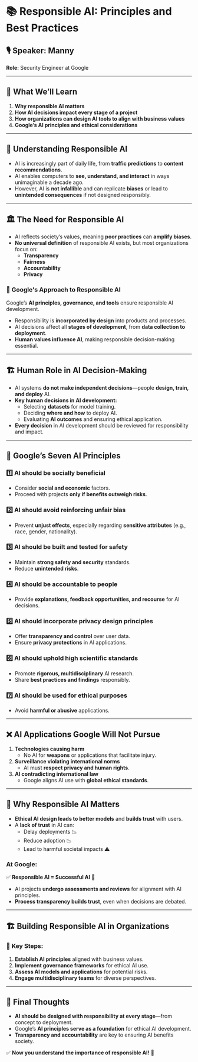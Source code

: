 
# 📚 **Responsible AI: Principles and Best Practices**

## 🎙️ **Speaker:** Manny  
**Role:** Security Engineer at Google  

---

## 🌟 **What We’ll Learn**
1. **Why responsible AI matters**
2. **How AI decisions impact every stage of a project**
3. **How organizations can design AI tools to align with business values**
4. **Google’s AI principles and ethical considerations**

---

## 🤖 **Understanding Responsible AI**
- AI is increasingly part of daily life, from **traffic predictions** to **content recommendations**.
- AI enables computers to **see, understand, and interact** in ways unimaginable a decade ago.
- However, AI is **not infallible** and can replicate **biases** or lead to **unintended consequences** if not designed responsibly.

---

## 🏛️ **The Need for Responsible AI**
- AI reflects society’s values, meaning **poor practices** can **amplify biases**.
- **No universal definition** of responsible AI exists, but most organizations focus on:
  - **Transparency**
  - **Fairness**
  - **Accountability**
  - **Privacy**
  
### 🔎 **Google's Approach to Responsible AI**
Google’s **AI principles, governance, and tools** ensure responsible AI development.
- Responsibility is **incorporated by design** into products and processes.
- AI decisions affect all **stages of development**, from **data collection to deployment**.
- **Human values influence AI**, making responsible decision-making essential.

---

## 🏗️ **Human Role in AI Decision-Making**
- AI systems **do not make independent decisions**—people **design, train, and deploy** AI.
- **Key human decisions in AI development:**
  - Selecting **datasets** for model training.
  - Deciding **where and how** to deploy AI.
  - Evaluating **AI outcomes** and ensuring ethical application.
- **Every decision** in AI development should be reviewed for responsibility and impact.

---

## 📜 **Google’s Seven AI Principles**
### 1️⃣ **AI should be socially beneficial**  
- Consider **social and economic** factors.
- Proceed with projects **only if benefits outweigh risks**.

### 2️⃣ **AI should avoid reinforcing unfair bias**  
- Prevent **unjust effects**, especially regarding **sensitive attributes** (e.g., race, gender, nationality).

### 3️⃣ **AI should be built and tested for safety**  
- Maintain **strong safety and security** standards.
- Reduce **unintended risks**.

### 4️⃣ **AI should be accountable to people**  
- Provide **explanations, feedback opportunities, and recourse** for AI decisions.

### 5️⃣ **AI should incorporate privacy design principles**  
- Offer **transparency and control** over user data.
- Ensure **privacy protections** in AI applications.

### 6️⃣ **AI should uphold high scientific standards**  
- Promote **rigorous, multidisciplinary** AI research.
- Share **best practices and findings** responsibly.

### 7️⃣ **AI should be used for ethical purposes**  
- Avoid **harmful or abusive** applications.

---

## ❌ **AI Applications Google Will Not Pursue**
1. **Technologies causing harm**  
   - No AI for **weapons** or applications that facilitate injury.
2. **Surveillance violating international norms**  
   - AI must **respect privacy and human rights**.
3. **AI contradicting international law**  
   - Google aligns AI use with **global ethical standards**.

---

## 🔎 **Why Responsible AI Matters**
- **Ethical AI design leads to better models** and **builds trust** with users.
- A **lack of trust** in AI can:
  - Delay deployments 📉
  - Reduce adoption 📉
  - Lead to harmful societal impacts ⚠️
  
### **At Google:**
✅ **Responsible AI = Successful AI** 🚀  
- AI projects **undergo assessments and reviews** for alignment with AI principles.
- **Process transparency builds trust**, even when decisions are debated.

---

## 🏗️ **Building Responsible AI in Organizations**
### 🔄 **Key Steps:**
1. **Establish AI principles** aligned with business values.
2. **Implement governance frameworks** for ethical AI use.
3. **Assess AI models and applications** for potential risks.
4. **Engage multidisciplinary teams** for diverse perspectives.

---

## 🚀 **Final Thoughts**
- **AI should be designed with responsibility at every stage**—from concept to deployment.
- Google’s **AI principles serve as a foundation** for ethical AI development.
- **Transparency and accountability** are key to ensuring AI benefits society.
  
✅ **Now you understand the importance of responsible AI!** 🚀
